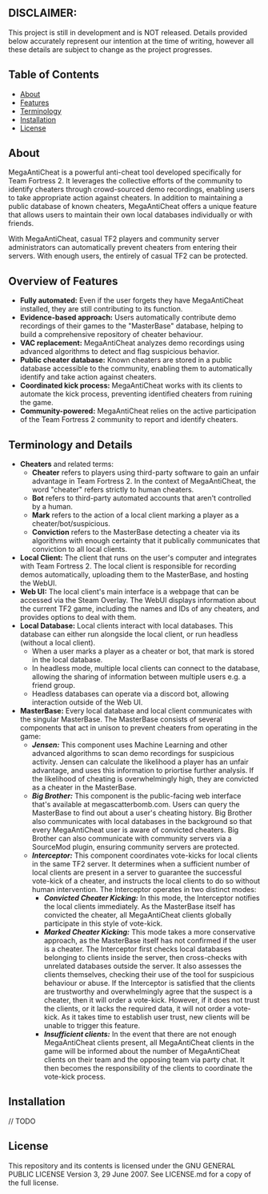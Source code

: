 ## DISCLAIMER:

This project is still in development and is NOT released. Details provided below accurately represent our intention at the time of writing, however all these details are subject to change as the project progresses.

## Table of Contents

- [About](#about)
- [Features](#overview-of-features)
- [Terminology](#terminology-and-details)
- [Installation](#installation)
- [License](#license)

## About

MegaAntiCheat is a powerful anti-cheat tool developed specifically for Team Fortress 2. It leverages the collective efforts of the community to identify cheaters through crowd-sourced demo recordings, enabling users to take appropriate action against cheaters. In addition to maintaining a public database of known cheaters, MegaAntiCheat offers a unique feature that allows users to maintain their own local databases individually or with friends.

With MegaAntiCheat, casual TF2 players and community server administrators can automatically prevent cheaters from entering their servers. With enough users, the entirely of casual TF2 can be protected.

## Overview of Features

- **Fully automated:** Even if the user forgets they have MegaAntiCheat installed, they are still contributing to its function. 
- **Evidence-based approach:** Users automatically contribute demo recordings of their games to the "MasterBase" database, helping to build a comprehensive repository of cheater behaviour.
- **VAC replacement:** MegaAntiCheat analyzes demo recordings using advanced algorithms to detect and flag suspicious behavior.
- **Public cheater database:** Known cheaters are stored in a public database accessible to the community, enabling them to automatically identify and take action against cheaters.
- **Coordinated kick process:** MegaAntiCheat works with its clients to automate the kick process, preventing identified cheaters from ruining the game.
- **Community-powered:** MegaAntiCheat relies on the active participation of the Team Fortress 2 community to report and identify cheaters.

## Terminology and Details 

- **Cheaters** and related terms:
  - **Cheater** refers to players using third-party software to gain an unfair advantage in Team Fortress 2. In the context of MegaAntiCheat, the word "cheater" refers strictly to human cheaters.
  - **Bot** refers to third-party automated accounts that aren't controlled by a human.
  - **Mark** refers to the action of a local client marking a player as a cheater/bot/suspicious.
  - **Conviction** refers to the MasterBase detecting a cheater via its algorithms with enough certainty that it publically communicates that conviction to all local clients.
- **Local Client:** The client that runs on the user's computer and integrates with Team Fortress 2. The local client is responsible for recording demos automatically, uploading them to the MasterBase, and hosting the WebUI.
- **Web UI:** The local client's main interface is a webpage that can be accessed via the Steam Overlay. The WebUI displays information about the current TF2 game, including the names and IDs of any cheaters, and provides options to deal with them.
- **Local Database:** Local clients interact with local databases. This database can either run alongside the local client, or run headless (without a local client).
  - When a user marks a player as a cheater or bot, that mark is stored in the local database.
  - In headless mode, multiple local clients can connect to the database, allowing the sharing of information between multiple users e.g. a friend group.
  - Headless databases can operate via a discord bot, allowing interaction outside of the Web UI. 
- **MasterBase:** Every local database and local client communicates with the singular MasterBase. The MasterBase consists of several components that act in unison to prevent cheaters from operating in the game:
  - ***Jensen:*** This component uses Machine Learning and other advanced algorithms to scan demo recordings for suspicious activity. Jensen can calculate the likelihood a player has an unfair advantage, and uses this information to priortise further analysis. If the likelihood of cheating is overwhelmingly high, they are convicted as a cheater in the MasterBase.
  - ***Big Brother:*** This component is the public-facing web interface that's available at <a>megascatterbomb.com</a>. Users can query the MasterBase to find out about a user's cheating history. Big Brother also communicates with local databases in the background so that every MegaAntiCheat user is aware of convicted cheaters. Big Brother can also communicate with community servers via a SourceMod plugin, ensuring community servers are protected.
  - ***Interceptor:*** This component coordinates vote-kicks for local clients in the same TF2 server. It determines when a sufficient number of local clients are present in a server to guarantee the successful vote-kick of a cheater, and instructs the local clients to do so without human intervention. The Interceptor operates in two distinct modes:
    - ***Convicted Cheater Kicking:*** In this mode, the Interceptor notifies the local clients immediately. As the MasterBase itself has convicted the cheater, all MegaAntiCheat clients globally participate in this style of vote-kick.
    - ***Marked Cheater Kicking:*** This mode takes a more conservative approach, as the MasterBase itself has not confirmed if the user is a cheater. The Interceptor first checks local databases belonging to clients inside the server, then cross-checks with unrelated databases outside the server. It also assesses the clients themselves, checking their use of the tool for suspicious behaviour or abuse. If the Interceptor is satisfied that the clients are trustworthy and overwhelmingly agree that the suspect is a cheater, then it will order a vote-kick. However, if it does not trust the clients, or it lacks the required data, it will not order a vote-kick. As it takes time to establish user trust, new clients will be unable to trigger this feature.
    - ***Insufficient clients:*** In the event that there are not enough MegaAntiCheat clients present, all MegaAntiCheat clients in the game will be informed about the number of MegaAntiCheat clients on their team and the opposing team via party chat. It then becomes the responsibility of the clients to coordinate the vote-kick process.


## Installation

// TODO

## License

This repository and its contents is licensed under the GNU GENERAL PUBLIC LICENSE Version 3, 29 June 2007. See LICENSE.md for a copy of the full license.
